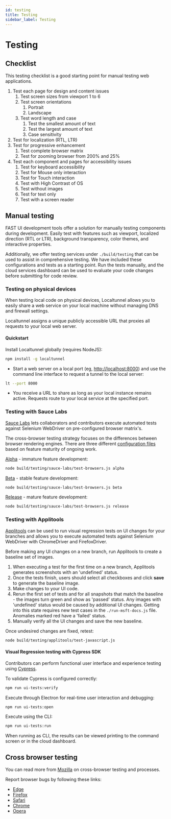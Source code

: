 ```yaml
---
id: testing
title: Testing
sidebar_label: Testing
---
```


# Testing

## Checklist

This testing checklist is a good starting point for manual testing web applications.

1. Test each page for design and content issues
    1. Test screen sizes from viewport 1 to 6
    2. Test screen orientations
        1. Portrait
        2. Landscape
    3. Test word length and case
        1. Test the smallest amount of text
        2. Test the largest amount of text
        3. Case sensitivity
2. Test for localization (RTL, LTR)
3. Test for progressive enhancement
    1. Test complete browser matrix
    2. Test for zooming browser from 200% and 25%
4. Test each component and pages for accessibility issues
    1. Test for keyboard accessibility
    2. Test for Mouse only interaction
    3. Test for Touch interaction
    4. Test with High Contrast of OS
    5. Test without images
    6. Test for text only
    7. Test with a screen reader

## Manual testing

FAST UI development tools offer a solution for manually testing components during development. Easily test with features such as viewport, localized direction (RTL or LTR), background transparency, color themes, and interactive properties.

Additionally, we offer testing services under `./build/testing` that can be used to assist in comprehensive testing. We have included these configurations and tests as a starting point. Run the tests manually, and the cloud services dashboard can be used to evaluate your code changes before submitting for code review.

### Testing on physical devices

When testing local code on physical devices, Localtunnel allows you to easily share a web service on your local machine without managing DNS and firewall settings.

Localtunnel assigns a unique publicly accessible URL that proxies all requests to your local web server.

#### Quickstart

Install Localtunnel globally (requires NodeJS):

```bash
npm install -g localtunnel
```

* Start a web server on a local port (eg, [http://localhost:8000](http://localhost:8000)) and use the command line interface to request a tunnel to the local server:

```bash
lt --port 8000
```

* You receive a URL to share as long as your local instance remains active. Requests route to your local service at the specified port.

### Testing with Sauce Labs

[Sauce Labs](https://saucelabs.com/beta/dashboard/builds) lets collaborators and contributors execute automated tests against Selenium WebDriver on pre-configured browser matrix's.

The cross-browser testing strategy focuses on the differences between browser rendering engines. There are three different [configuration files](https://github.com/Microsoft/fast-dna/tree/master/build/testing) based on feature maturity of ongoing work.

[Alpha](https://github.com/Microsoft/fast-dna/blob/master/build/testing/config-browsers.alpha.js) - immature feature development:

```bash
node build/testing/sauce-labs/test-browsers.js alpha
```

[Beta](https://github.com/Microsoft/fast-dna/blob/master/build/testing/config-browsers.beta.js) - stable feature development:

```bash
node build/testing/sauce-labs/test-browsers.js beta
```

[Release](https://github.com/Microsoft/fast-dna/blob/master/build/testing/config-browsers.release.js) - mature feature development:

```bash
node build/testing/sauce-labs/test-browsers.js release
```

### Testing with Applitools

[Applitools](https://eyes.applitools.com/) can be used to run visual regression tests on UI changes for your branches and allows you to execute automated tests against Selenium WebDriver with ChromeDriver and FirefoxDriver.

Before making any UI changes on a new branch, run Applitools to create a baseline set of images.

1. When executing a test for the first time on a new branch, Applitools generates screenshots with an 'undefined' status.
2. Once the tests finish, users should select all checkboxes and click **save** to generate the baseline image.
3. Make changes to your UI code.
4. Rerun the first set of tests and for all snapshots that match the baseline - the images turn green and show as 'passed' status. Any images with 'undefined' status would be caused by additional UI changes. Getting into this state requires new test cases in the `./run-msft-docs.js` file. Anomalies marked red have a 'failed' status.
5. Manually verify all the UI changes and save the new baseline.

Once undesired changes are fixed, retest:

```bash
node build/testing/applitools/test-javascript.js
```

#### Visual Regression testing with Cypress SDK

Contributors can perform functional user interface and experience testing using [Cypress](https://www.cypress.io/).

To validate Cypress is configured correctly:

```bash
npm run ui-tests:verify
```

Execute through Electron for real-time user interaction and debugging:

```bash
npm run ui-tests:open
```

Execute using the CLI:

```bash
npm run ui-tests:run
```

When running as CLI, the results can be viewed printing to the command screen or in the cloud dashboard.

## Cross browser testing

You can read more from [Mozilla](https://developer.mozilla.org/en-US/docs/Learn/Tools_and_testing/Cross_browser_testing/Introduction) on cross-browser testing and processes.

Report browser bugs by following these links:

* [Edge](https://developer.microsoft.com/en-us/microsoft-edge/platform/issues/)
* [Firefox](https://bugzilla.mozilla.org/)
* [Safari](https://bugs.webkit.org/)
* [Chrome](https://bugs.chromium.org/p/chromium/issues/list)
* [Opera](https://bugs.opera.com/wizard/desktop)
